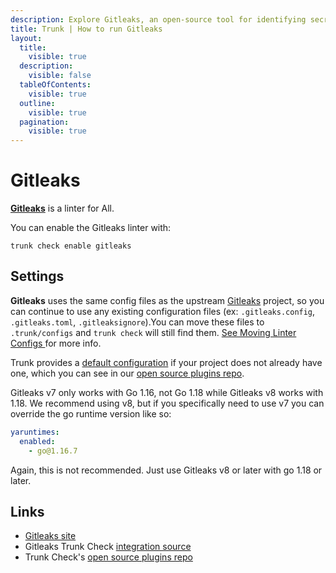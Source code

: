 ```yaml
---
description: Explore Gitleaks, an open-source tool for identifying secrets in codebases. Learn about its file type support and integration with Trunk.
title: Trunk | How to run Gitleaks
layout:
  title:
    visible: true
  description:
    visible: false
  tableOfContents:
    visible: true
  outline:
    visible: true
  pagination:
    visible: true
---
```


# Gitleaks

[**Gitleaks**](https://gitleaks.io/) is a linter for All.

You can enable the Gitleaks linter with:

```shell
trunk check enable gitleaks
```

## Settings

**Gitleaks** uses the same config files as the
upstream [Gitleaks](https://gitleaks.io/) project, so you can continue to use any
existing configuration files (ex: `.gitleaks.config`, `.gitleaks.toml`, `.gitleaksignore`).You can move these files to `.trunk/configs` and `trunk check` will still find them. [See Moving Linter Configs ](..#moving-linter-configs) for more info.

Trunk provides a [default configuration](https://github.com/trunk-io/plugins/tree/main/linters/gitleaks) if your project does not already have one,
which you can see in our [open source plugins repo]().

Gitleaks v7 only works with Go 1.16, not Go 1.18 while Gitleaks v8 works with 1.18. We recommend using v8, but if you specifically need to use v7 you can override the go runtime version like so:

```yaml
yaruntimes:
  enabled:
    - go@1.16.7
```
Again, this is not recommended. Just use Gitleaks v8 or later with go 1.18 or later.



## Links

* [Gitleaks site](https://gitleaks.io/)
* Gitleaks Trunk Check [integration source](https://github.com/trunk-io/plugins/tree/main/linters/gitleaks)
* Trunk Check's [open source plugins repo](https://github.com/trunk-io/plugins/tree/main)

